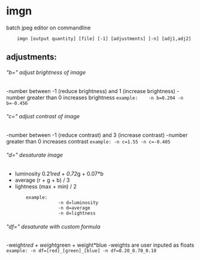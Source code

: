 # imgn
batch jpeg editor on commandline

        imgn [output quantity] [file] [-1] [adjustments] [-n] [adj1,adj2]

## adjustments:

###### "b=" adjust brightness of image
-number between -1 (reduce brightness) and 1 (increase brightness)
-number greater than 0 increases brightness
    ```
        example:    -n b=0.204
                    -n b=-0.456
    ```

###### "c=" adjust contrast of image
-number between -1 (reduce contrast) and 3 (increase contrast)
-number greater than 0 increases contrast
    ```
        example:
                    -n c=1.55
                    -n c=-0.405
    ```
###### "d=" desaturate image
- luminosity      0.21*red + 0.72*g + 0.07*b
- average         (r + g + b) / 3
- lightness       (max + min) / 2
    ```
        example:
                    -n d=luminosity
                    -n d=average
                    -n d=lightness
    ```

###### "df=" desaturate with custom formula
-weight*red + weight*green + weight*blue
-weights are user inputed as floats
    ```
        example:
                    -n df=[red]_[green]_[blue]
                    -n df=0.20_0.70_0.10
    ```